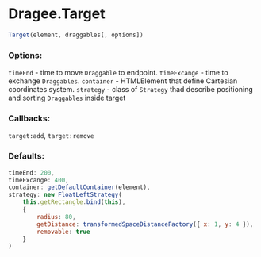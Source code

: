 # Dragee.Target

```javascript
Target(element, draggables[, options])
```

### Options:

`timeEnd` - time to move `Draggable` to endpoint.
`timeExcange` - time to exchange `Draggables`.
`container` - HTMLElement that define Cartesian coordinates system.
`strategy` - class of `Strategy` thad describe positioning and sorting `Draggables` inside target

### Callbacks:

`target:add`, `target:remove`

### Defaults:

```javascript
timeEnd: 200,
timeExcange: 400,
container: getDefaultContainer(element),
strategy: new FloatLeftStrategy(
  	this.getRectangle.bind(this),
  	{
    	radius: 80,
    	getDistance: transformedSpaceDistanceFactory({ x: 1, y: 4 }),
    	removable: true
  	}
)
```
